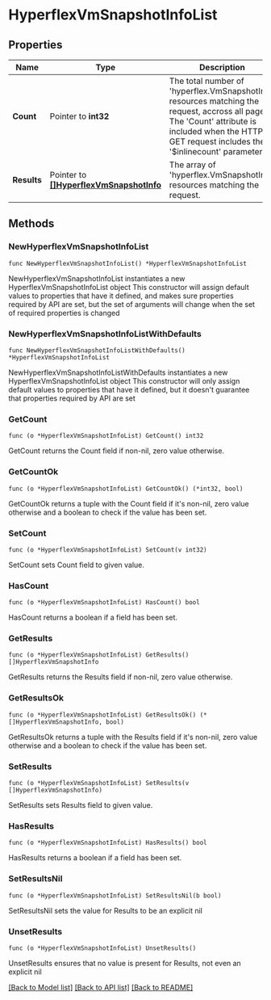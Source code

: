 # HyperflexVmSnapshotInfoList

## Properties

Name | Type | Description | Notes
------------ | ------------- | ------------- | -------------
**Count** | Pointer to **int32** | The total number of &#39;hyperflex.VmSnapshotInfo&#39; resources matching the request, accross all pages. The &#39;Count&#39; attribute is included when the HTTP GET request includes the &#39;$inlinecount&#39; parameter. | [optional] 
**Results** | Pointer to [**[]HyperflexVmSnapshotInfo**](hyperflex.VmSnapshotInfo.md) | The array of &#39;hyperflex.VmSnapshotInfo&#39; resources matching the request. | [optional] 

## Methods

### NewHyperflexVmSnapshotInfoList

`func NewHyperflexVmSnapshotInfoList() *HyperflexVmSnapshotInfoList`

NewHyperflexVmSnapshotInfoList instantiates a new HyperflexVmSnapshotInfoList object
This constructor will assign default values to properties that have it defined,
and makes sure properties required by API are set, but the set of arguments
will change when the set of required properties is changed

### NewHyperflexVmSnapshotInfoListWithDefaults

`func NewHyperflexVmSnapshotInfoListWithDefaults() *HyperflexVmSnapshotInfoList`

NewHyperflexVmSnapshotInfoListWithDefaults instantiates a new HyperflexVmSnapshotInfoList object
This constructor will only assign default values to properties that have it defined,
but it doesn't guarantee that properties required by API are set

### GetCount

`func (o *HyperflexVmSnapshotInfoList) GetCount() int32`

GetCount returns the Count field if non-nil, zero value otherwise.

### GetCountOk

`func (o *HyperflexVmSnapshotInfoList) GetCountOk() (*int32, bool)`

GetCountOk returns a tuple with the Count field if it's non-nil, zero value otherwise
and a boolean to check if the value has been set.

### SetCount

`func (o *HyperflexVmSnapshotInfoList) SetCount(v int32)`

SetCount sets Count field to given value.

### HasCount

`func (o *HyperflexVmSnapshotInfoList) HasCount() bool`

HasCount returns a boolean if a field has been set.

### GetResults

`func (o *HyperflexVmSnapshotInfoList) GetResults() []HyperflexVmSnapshotInfo`

GetResults returns the Results field if non-nil, zero value otherwise.

### GetResultsOk

`func (o *HyperflexVmSnapshotInfoList) GetResultsOk() (*[]HyperflexVmSnapshotInfo, bool)`

GetResultsOk returns a tuple with the Results field if it's non-nil, zero value otherwise
and a boolean to check if the value has been set.

### SetResults

`func (o *HyperflexVmSnapshotInfoList) SetResults(v []HyperflexVmSnapshotInfo)`

SetResults sets Results field to given value.

### HasResults

`func (o *HyperflexVmSnapshotInfoList) HasResults() bool`

HasResults returns a boolean if a field has been set.

### SetResultsNil

`func (o *HyperflexVmSnapshotInfoList) SetResultsNil(b bool)`

 SetResultsNil sets the value for Results to be an explicit nil

### UnsetResults
`func (o *HyperflexVmSnapshotInfoList) UnsetResults()`

UnsetResults ensures that no value is present for Results, not even an explicit nil

[[Back to Model list]](../README.md#documentation-for-models) [[Back to API list]](../README.md#documentation-for-api-endpoints) [[Back to README]](../README.md)



